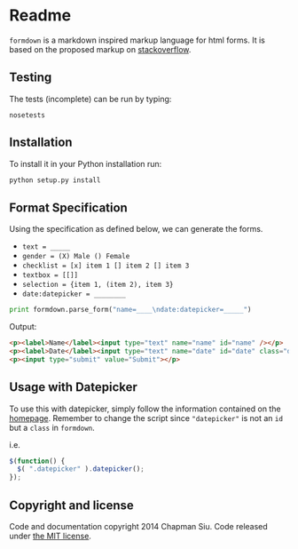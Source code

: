 Readme
======

`formdown` is a markdown inspired markup language for html forms. It is based on the proposed markup on [stackoverflow](http://stackoverflow.com/questions/5759661/wiki-or-markdown-like-syntax-for-simple-forms).

Testing
-------

The tests (incomplete) can be run by typing:

```
nosetests
```

Installation
------------

To install it in your Python installation run:

```python
python setup.py install
```

Format Specification
--------------------

Using the specification as defined below, we can generate the forms.

*   `text = _____`
*   `gender = (X) Male () Female`
*   `checklist = [x] item 1 [] item 2 [] item 3`
*   `textbox = [[]]`
*   `selection = {item 1, (item 2), item 3}`
*   `date:datepicker = ________`

```python
print formdown.parse_form("name=____\ndate:datepicker=_____")
```

Output:

```html
<p><label>Name</label><input type="text" name="name" id="name" /></p>
<p><label>Date</label><input type="text" name="date" id="date" class="datepicker"/></p>
<p><input type="submit" value="Submit"></p>
```

Usage with Datepicker
---------------------

To use this with datepicker, simply follow the information contained on the [homepage](http://jqueryui.com/datepicker/). Remember to change the script since `"datepicker"` is not an `id` but a `class` in `formdown`.

i.e.

```js
$(function() {
  $( ".datepicker" ).datepicker();
});
```

Copyright and license
---------------------

Code and documentation copyright 2014 Chapman Siu. Code released under [the MIT license](https://github.com/chappers/formdown/blob/master/license.md). 
